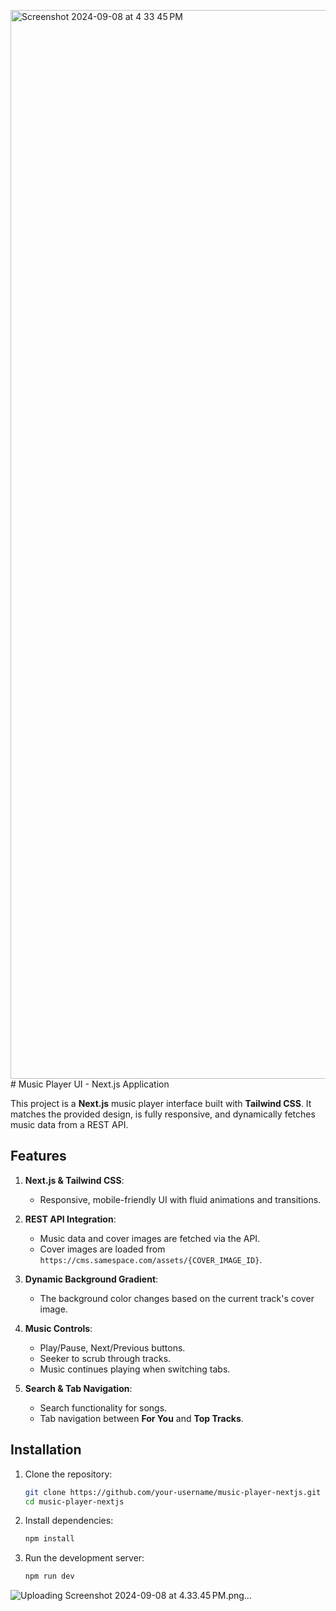<img width="1710" alt="Screenshot 2024-09-08 at 4 33 45 PM" src="https://github.com/user-attachments/assets/4de9d2b3-7820-44d1-a0ee-45c1791d5b72"># Music Player UI - Next.js Application

This project is a **Next.js** music player interface built with **Tailwind CSS**. It matches the provided design, is fully responsive, and dynamically fetches music data from a REST API.

## Features

1. **Next.js & Tailwind CSS**: 
   - Responsive, mobile-friendly UI with fluid animations and transitions.
   
2. **REST API Integration**:
   - Music data and cover images are fetched via the API.
   - Cover images are loaded from `https://cms.samespace.com/assets/{COVER_IMAGE_ID}`.

3. **Dynamic Background Gradient**:
   - The background color changes based on the current track's cover image.

4. **Music Controls**:
   - Play/Pause, Next/Previous buttons.
   - Seeker to scrub through tracks.
   - Music continues playing when switching tabs.

5. **Search & Tab Navigation**:
   - Search functionality for songs.
   - Tab navigation between **For You** and **Top Tracks**.

## Installation

1. Clone the repository:
   ```bash
   git clone https://github.com/your-username/music-player-nextjs.git
   cd music-player-nextjs
2. Install dependencies:
    ```bash
    npm install
3. Run the development server:
   ```bash
   npm run dev

![Uploading Screenshot 2024-09-08 at 4.33.45 PM.png…]()



